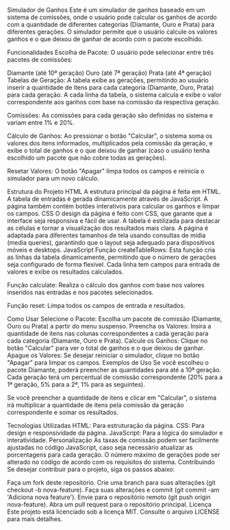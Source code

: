Simulador de Ganhos
Este é um simulador de ganhos baseado em um sistema de comissões, onde o usuário pode calcular os ganhos de acordo com a quantidade de diferentes categorias (Diamante, Ouro e Prata) para diferentes gerações. O simulador permite que o usuário calcule os valores ganhos e o que deixou de ganhar de acordo com o pacote escolhido.

Funcionalidades
Escolha de Pacote: O usuário pode selecionar entre três pacotes de comissões:

Diamante (até 10ª geração)
Ouro (até 7ª geração)
Prata (até 4ª geração)
Tabelas de Geração: A tabela exibe as gerações, permitindo ao usuário inserir a quantidade de itens para cada categoria (Diamante, Ouro, Prata) para cada geração. A cada linha da tabela, o sistema calcula e exibe o valor correspondente aos ganhos com base na comissão da respectiva geração.

Comissões: As comissões para cada geração são definidas no sistema e variam entre 1% e 20%.

Cálculo de Ganhos: Ao pressionar o botão "Calcular", o sistema soma os valores dos itens informados, multiplicados pela comissão da geração, e exibe o total de ganhos e o que deixou de ganhar (caso o usuário tenha escolhido um pacote que não cobre todas as gerações).

Resetar Valores: O botão "Apagar" limpa todos os campos e reinicia o simulador para um novo cálculo.

Estrutura do Projeto
HTML
A estrutura principal da página é feita em HTML. A tabela de entradas é gerada dinamicamente através de JavaScript.
A página também contém botões interativos para calcular os ganhos e limpar os campos.
CSS
O design da página é feito com CSS, que garante que a interface seja responsiva e fácil de usar.
A tabela é estilizada para destacar as células e tornar a visualização dos resultados mais clara.
A página é adaptada para diferentes tamanhos de tela usando consultas de mídia (media queries), garantindo que o layout seja adequado para dispositivos móveis e desktops.
JavaScript
Função createTableRows: Esta função cria as linhas da tabela dinamicamente, permitindo que o número de gerações seja configurado de forma flexível. Cada linha tem campos para entrada de valores e exibe os resultados calculados.

Função calculate: Realiza o cálculo dos ganhos com base nos valores inseridos nas entradas e nos pacotes selecionados.

Função reset: Limpa todos os campos de entrada e resultados.

Como Usar
Selecione o Pacote: Escolha um pacote de comissão (Diamante, Ouro ou Prata) a partir do menu suspenso.
Preencha os Valores: Insira a quantidade de itens nas colunas correspondentes a cada geração para cada categoria (Diamante, Ouro e Prata).
Calcule os Ganhos: Clique no botão "Calcular" para ver o total de ganhos e o que deixou de ganhar.
Apague os Valores: Se desejar reiniciar o simulador, clique no botão "Apagar" para limpar os campos.
Exemplos de Uso
Se você escolheu o pacote Diamante, poderá preencher as quantidades para até a 10ª geração. Cada geração terá um percentual de comissão correspondente (20% para a 1ª geração, 5% para a 2ª, 1% para as seguintes).

Se você preencher a quantidade de itens e clicar em "Calcular", o sistema irá multiplicar a quantidade de itens pela comissão da geração correspondente e somar os resultados.

Tecnologias Utilizadas
HTML: Para estruturação da página.
CSS: Para design e responsividade da página.
JavaScript: Para a lógica do simulador e interatividade.
Personalização
As taxas de comissão podem ser facilmente ajustadas no código JavaScript, caso seja necessário atualizar as porcentagens para cada geração.
O número máximo de gerações pode ser alterado no código de acordo com os requisitos do sistema.
Contribuindo
Se desejar contribuir para o projeto, siga os passos abaixo:

Faça um fork deste repositório.
Crie uma branch para suas alterações (git checkout -b nova-feature).
Faça suas alterações e commit (git commit -am 'Adiciona nova feature').
Envie para o repositório remoto (git push origin nova-feature).
Abra um pull request para o repositório principal.
Licença
Este projeto está licenciado sob a licença MIT. Consulte o arquivo LICENSE para mais detalhes.
